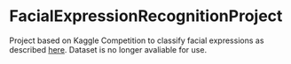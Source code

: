 # FacialExpressionRecognitionProject

Project based on Kaggle Competition to classify facial expressions as described [here](https://www.kaggle.com/c/challenges-in-representation-learning-facial-expression-recognition-challenge/data). Dataset is no longer avaliable for use.
